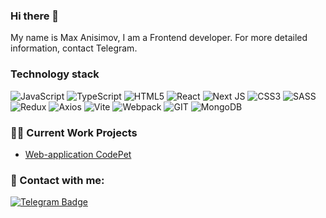 ### Hi there 👋

My name is Max Anisimov, I am a Frontend developer. For more detailed information, contact Telegram.
### Technology stack
  ![JavaScript](https://img.shields.io/badge/JavaScript-323330?style=for-the-badge&logo=javascript&logoColor=F7DF1E)
  ![TypeScript](https://img.shields.io/badge/TypeScript-007ACC?style=for-the-badge&logo=typescript&logoColor=white)
  ![HTML5](https://img.shields.io/badge/html5-%23E34F26.svg?style=for-the-badge&logo=html5&logoColor=white) 
  ![React](https://img.shields.io/badge/React-20232A?style=for-the-badge&logo=react&logoColor=61DAFB)
  ![Next JS](https://img.shields.io/badge/next%20js-000000?style=for-the-badge&logo=nextdotjs&logoColor=white)
  ![CSS3](https://img.shields.io/badge/CSS3-1572B6?style=for-the-badge&logo=css3&logoColor=white)
  ![SASS]( https://img.shields.io/badge/Sass-CC6699?style=for-the-badge&logo=sass&logoColor=white)
  ![Redux](https://img.shields.io/badge/Redux-593D88?style=for-the-badge&logo=redux&logoColor=white)
  ![Axios](https://img.shields.io/badge/axios-671ddf?&style=for-the-badge&logo=axios&logoColor=white)
  ![Vite](https://img.shields.io/badge/Vite-B73BFE?style=for-the-badge&logo=vite&logoColor=FFD62E)
  ![Webpack](https://img.shields.io/badge/Webpack-8DD6F9?style=for-the-badge&logo=Webpack&logoColor=white)
  ![GIT](https://img.shields.io/badge/GIT-E44C30?style=for-the-badge&logo=git&logoColor=white)
  ![MongoDB](https://img.shields.io/badge/MongoDB-4EA94B?style=for-the-badge&logo=mongodb&logoColor=white)

### 👩‍💻 Current Work Projects
- <a href="https://github.com/Pet-projects-CodePET/Frontend" target="_blank">Web-application CodePet</a>

### 💬 Contact with me: 
 [![Telegram Badge](https://img.shields.io/badge/Telegram-2CA5E0?style=for-the-badge&logo=telegram&logoColor=white
 )](https://t.me/makc_anisimov)
 
